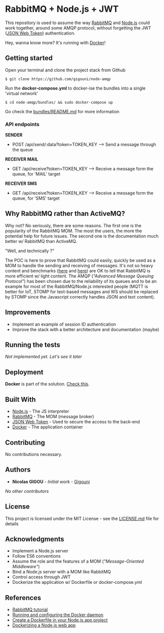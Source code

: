 # RabbitMQ + Node.js + JWT

This repository is used to assume the way [RabbitMQ](https://www.rabbitmq.com/) and 
[Node.js](https://nodejs.org/en/) could work together, around some AMQP protocol, 
without forgetting the JWT ([JSON Web Token](https://www.npmjs.com/package/jsonwebtoken)) 
authentication.

Hey, wanna know more? It's running with [Docker](https://www.docker.com/)!

##  Getting started

Open your terminal and clone the project stack from Github

```shell
$ git clone https://github.com/gigouni/node-amqp
```

Run the __docker-compose.yml__ to docker-ise the bundles into a single 'virtual network'

```shell
$ cd node-amqp/bundles/ && sudo docker-compose up
```

Go check the [bundles/README.md](https://github.com/gigouni/node-amqp/blob/master/bundles/README.md) for more information

### API endpoints

__SENDER__

* POST /api/send/:data?token=TOKEN_KEY --> Send a message through the queue

__RECEIVER MAIL__

* GET /api/receive?token=TOKEN_KEY --> Receive a message form the queue, for 'MAIL' target

__RECEIVER SMS__

* GET /api/receive?token=TOKEN_KEY --> Receive a message form the queue, for 'SMS' target

## Why RabbitMQ rather than ActiveMQ?

Why not? No seriously, there are some reasons. The first one is the popularity of the RabbitMQ MOM. The most the users, 
the more the potential help for future issues. The second one is the documentation much better w/ RabbitMQ than ActiveMQ. 

"Well, and technically ?"

The POC is here to prove that RabbitMQ could easily, quickly be used as a MOM to handle the sending and receiving 
of messages. It's not so heavy content and benchmarks ([here](http://bit.ly/2qZ20L9) and [here](http://bit.ly/2r59pgh)) 
are OK to tell that RabbitMQ is more efficient w/ light content. The AMQP (_"Advanced Message Queuing Protocol"_) has 
been chosen due to the reliability of its queues and to be an example for most of the RabbitMQ/Node.js interested 
people (MQTT is better for IoT, STOMP for text-based messages and WS should be replaced by STOMP since the Javascript 
correctly handles JSON and text content).

## Improvements

* Implement an example of session ID authentication
* Improve the stack with a better architecture and documentation (maybe)

## Running the tests

_Not implemented yet. Let's see it later_

## Deployment

__Docker__ is part of the solution. [Check this](https://github.com/gigouni/node-amqp/blob/master/bundles/).

## Built With

* [Node.js](https://nodejs.org/en/) - The JS interpreter
* [RabbitMQ](https://rabbitmq.com/) - The MOM (message broker)
* [JSON Web Token](https://www.npmjs.com/package/jsonwebtoken) - Used to secure the access to the back-end
* [Docker](https://www.docker.com/) - The application container

## Contributing

No contributions necessary.

## Authors

* **Nicolas GIGOU** - *Initial work* - [Gigouni](https://github.com/gigouni)

_No other contributors_

## License

This project is licensed under the MIT License - see the [LICENSE.md](LICENSE.md) file for details

## Acknowledgments

* Implement a Node.js server
* Follow ES6 conventions
* Assume the role and the features of a MOM (_"Message-Oriented Middleware"_)
* Bind a Node.js server with a MOM like RabbitMQ
* Control access through JWT
* Dockerize the application w/ Dockerfile or docker-compose.yml

## References

* [RabbitMQ tutorial](https://www.rabbitmq.com/tutorials/tutorial-one-javascript.html)
* [Running and configuring the Docker daemon](https://hub.docker.com/_/node/)
* [Create a Dockerfile in your Node.js app project](https://hub.docker.com/_/rabbitmq/)
* [Dockerizing a Node.js web app](https://nodejs.org/en/docs/guides/nodejs-docker-webapp/)